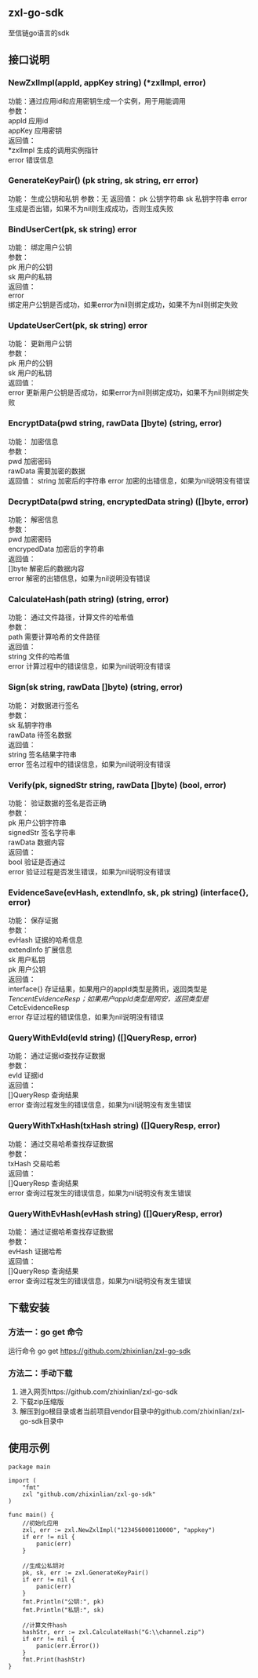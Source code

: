 ## zxl-go-sdk
至信链go语言的sdk

## 接口说明
### NewZxlImpl(appId, appKey string) (*zxlImpl, error)
功能：通过应用id和应用密钥生成一个实例，用于用能调用  
参数：  
appId 应用id  
appKey 应用密钥  
返回值：  
*zxlImpl 生成的调用实例指针  
error 错误信息  

### GenerateKeyPair() (pk string, sk string, err error)
功能： 生成公钥和私钥
参数：无
返回值：
pk 公钥字符串
sk 私钥字符串
error 生成是否出错，如果不为nil则生成成功，否则生成失败

### BindUserCert(pk, sk string) error 
功能： 绑定用户公钥  
参数：  
pk 用户的公钥  
sk 用户的私钥  
返回值：  
error  
绑定用户公钥是否成功，如果error为nil则绑定成功，如果不为nil则绑定失败

### UpdateUserCert(pk, sk string) error 
功能： 更新用户公钥  
参数：  
pk 用户的公钥  
sk 用户的私钥  
返回值：  
error 更新用户公钥是否成功，如果error为nil则绑定成功，如果不为nil则绑定失败  

### EncryptData(pwd string, rawData []byte) (string, error)
功能： 加密信息    
参数：  
pwd 加密密码  
rawData 需要加密的数据  
返回值：
string 加密后的字符串
error 加密的出错信息，如果为nil说明没有错误  

### DecryptData(pwd string, encryptedData string) ([]byte, error)  
功能： 解密信息  
参数：  
pwd 加密密码  
encrypedData 加密后的字符串  
返回值：  
[]byte 解密后的数据内容  
error 解密的出错信息，如果为nil说明没有错误  

### CalculateHash(path string) (string, error)
功能： 通过文件路径，计算文件的哈希值  
参数：  
path 需要计算哈希的文件路径  
返回值：  
string 文件的哈希值  
error 计算过程中的错误信息，如果为nil说明没有错误  

### Sign(sk string, rawData []byte) (string, error)
功能： 对数据进行签名  
参数：  
sk 私钥字符串  
rawData 待签名数据  
返回值：  
string 签名结果字符串  
error 签名过程中的错误信息，如果为nil说明没有错误  

### Verify(pk, signedStr string, rawData []byte) (bool, error)
功能： 验证数据的签名是否正确  
参数：  
pk 用户公钥字符串  
signedStr 签名字符串  
rawData 数据内容  
返回值：  
bool 验证是否通过  
error 验证过程是否发生错误，如果为nil说明没有错误  

### EvidenceSave(evHash, extendInfo, sk, pk string) (interface{}, error)
功能： 保存证据  
参数：   
evHash 证据的哈希信息  
extendInfo 扩展信息  
sk 用户私钥  
pk 用户公钥  
返回值：  
interface{} 存证结果，如果用户的appId类型是腾讯，返回类型是*TencentEvidenceResp；如果用户appId类型是网安，返回类型是*CetcEvidenceResp  
error 存证过程的错误信息，如果为nil说明没有错误 

### QueryWithEvId(evId string) ([]QueryResp, error)  
功能： 通过证据id查找存证数据  
参数：  
evId 证据id  
返回值：  
[]QueryResp 查询结果  
error 查询过程发生的错误信息，如果为nil说明没有发生错误  

### QueryWithTxHash(txHash string) ([]QueryResp, error)  
功能： 通过交易哈希查找存证数据  
参数：  
txHash 交易哈希  
返回值：  
[]QueryResp 查询结果  
error 查询过程发生的错误信息，如果为nil说明没有发生错误  

### QueryWithEvHash(evHash string) ([]QueryResp, error)  
功能： 通过证据哈希查找存证数据  
参数：  
evHash 证据哈希  
返回值：  
[]QueryResp 查询结果  
error 查询过程发生的错误信息，如果为nil说明没有发生错误  

## 下载安装  
### 方法一：go get 命令  
运行命令 go get https://github.com/zhixinlian/zxl-go-sdk

### 方法二：手动下载
1. 进入网页https://github.com/zhixinlian/zxl-go-sdk
2. 下载zip压缩版
3. 解压到go根目录或者当前项目vendor目录中的github.com/zhixinlian/zxl-go-sdk目录中

## 使用示例
```
package main

import (
	"fmt"
	zxl "github.com/zhixinlian/zxl-go-sdk"
)

func main() {
	//初始化应用
	zxl, err := zxl.NewZxlImpl("123456000110000", "appkey")
	if err != nil {
		panic(err)
	}

	//生成公私钥对
	pk, sk, err := zxl.GenerateKeyPair()
	if err != nil {
		panic(err)
	}
	fmt.Println("公钥:", pk)
	fmt.Println("私钥:", sk)

	//计算文件hash
	hashStr, err := zxl.CalculateHash("G:\\channel.zip")
	if err != nil {
		panic(err.Error())
	}
	fmt.Print(hashStr)
}

```

